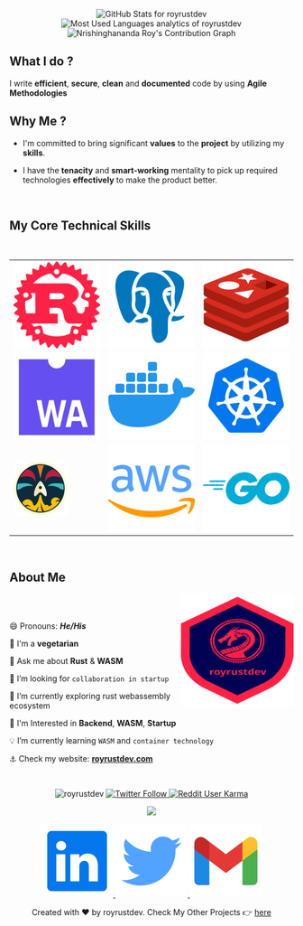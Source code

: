 <p align="center">
<img src="https://github-readme-stats.vercel.app/api?username=royrustdev&show_icons=true&include_all_commits=true&count_private=true&theme=vue-dark&layout=compact&hide_border=true" alt="GitHub Stats for royrustdev" width="700"/>
<img src="https://github-readme-stats.vercel.app/api/top-langs?username=royrustdev&show_icons=true&locale=en&layout=compact&theme=vue-dark&custom_title=My%20Local%20Repositories'%20Stats&langs_count=10&hide_border=true&hide=html,javascript,css,lua,typescript" alt="Most Used Languages analytics of royrustdev" width="700"/>
<img src="https://activity-graph.herokuapp.com/graph?username=royrustdev&bg_color=273849&color=41b883&line=41b883&point=41b883&area_color=41b883&area=true&hide_border=true" alt="Nrishinghananda Roy's Contribution Graph" width="700"/>
</p>

## What I do ?

I write **efficient**, **secure**, **clean** and **documented** code by using **Agile Methodologies**


## Why Me ?

- I'm committed to bring significant **values** to the **project** by utilizing my **skills**.

- I have the **tenacity** and **smart-working** mentality to pick up required technologies **effectively** to make the product better.

<br />

## My Core Technical Skills

<br />

<table align="center">
<tr>
<td><img src="./assets/icons/rust.svg" alt="Rust"/></td>
<td><img src="./assets/icons/postgresql.svg" alt="PostgreSQL" /></td>
<td><img src="./assets/icons/redis.svg" alt="redis" /></td>
</tr>
<tr>
<td><img src="./assets/icons/wasm.svg" alt="wasm"/></td>
<td><img src="./assets/icons/docker.svg" alt="Docker" /></td>
<td><img src="./assets/icons/kubernetes.svg" alt="Kubernetes" /></td>
</tr>
<tr>
<td><img src="./assets/icons/dagger.png" alt="ci-cd" /></td>
<td><img src="./assets/icons/aws.svg" alt="aws" /></td>
<td><img src="./assets/icons/golang.svg" alt="golang" /></td>
</tr>
</table>

<br />

## About Me

<img align="right" width="200" height="200" src="./assets/img/royrustdev.svg" alt="royrustdev logo" />

<br />

<br />

😄 Pronouns: **_He/His_**

🥦 I'm a **vegetarian**

💬 Ask me about **Rust** & **WASM**

🚀 I’m looking for `collaboration in startup`

🦀 I’m currently exploring rust webassembly ecosystem 

🧭 I'm Interested in **Backend**, **WASM**, **Startup**

💡 I’m currently learning `WASM` and `container technology`

⚓ Check my website: **[royrustdev.com](https://royrustdev.com)**

<br />
<!-- Profile Views -->
<p align="center">
<img src="https://komarev.com/ghpvc/?username=royrustdev&label=Github%20Views&color=blueviolet&style=flat-square" alt="royrustdev" />
<a href="https://twitter.com/royrustdev" target="_blank">
<img alt="Twitter Follow" src="https://img.shields.io/twitter/follow/royrustdev?color=blue&logo=Twitter&style=flat-square">
</a>
<a href="https://www.reddit.com/user/royrustdev/" target="_blank">
<img alt="Reddit User Karma" src="https://img.shields.io/reddit/user-karma/combined/royrustdev?logo=Reddit&style=flat-square">
</a>
</p>

<p align="center">
<img src="https://readme-typing-svg.herokuapp.com/?font=Architects+Daughter&size=22&center=true&vCenter=true&color=33ED98&lines=Thanks+For+Visiting+My+Profile+🙏;Have+A+Great+Day+!!!" />
</p>

<!-- Contact Section -->
<p align="center">
<a href="https://www.linkedin.com/in/royrustdev" target="_blank">
<img src="./assets/icons/linkedin.svg" alt="my linkedin account" />
</a>
<a href="https://twitter.com/royrustdev" target="_blank">
<img src="./assets/icons/twitter.svg" alt="my twitter account" />
</a>
<a href="mailto:royrustdev@gmail.com"><img src="./assets/icons/gmail.svg" alt="royrustdev@gmail.com" /></a>
</p>

<p align="center">Created with ❤️ by royrustdev. Check My Other Projects 👉 <a href="https://github.com/royrustdev?tab=repositories">here</a></p>
